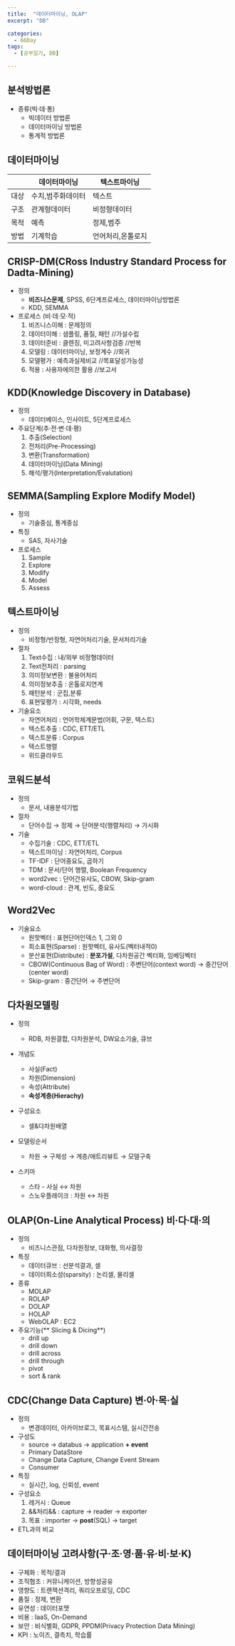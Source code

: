 ```yaml
---
title:  "데이터마이닝, OLAP"
excerpt: "DB"

categories:
  - 66Day
tags:
  - [공부일기, DB]

---
```

## 분석방법론
- 종류(빅·데·통)
	- 빅데이터 방법론 
	- 데이터마이닝 방법론
	- 통계적 방법론
 
	     
## 데이터마이닝

|   |데이터마이닝|텍스트마이닝|
|---|---|---|
|대상|수치,범주화데이터|텍스트|
|구조|관계형데이터|비정형데이터|
|목적|예측|정제,범주|
|방법|기계학습|언어처리,온톨로지|	
	
	
## CRISP-DM(CRoss Industry Standard Process for Dadta-Mining)
- 정의
	- **비즈니스문제**, SPSS, 6단계프로세스, 데이터마이닝방법론
	- KDD, SEMMA
- 프로세스 (비·데·모·적)
	1. 비즈니스이해 : 문제정의 
	2. 데이터이해 : 샘플링, 품질, 패턴 	//가설수립 
	3. 데이터준비 : 클렌징, 미고려사항검증	//반복
	4. 모델링 : 데이터마이닝, 보정계수		//회귀
	5. 모델평가 : 예측과실제비교			//목표달성가능성
	6. 적용 : 사용자에의한 활용			//보고서


  
## KDD(Knowledge Discovery in Database)
- 정의
	- 데이터베이스, 인사이트, 5단계프로세스
- 주요단계(추·전·변·데·평)
	1. 추출(Selection)
	2. 전처리(Pre-Processing)
	3. 변환(Transformation)
	4. 데이터마이닝(Data Mining)
	5. 해석/평가(Interpretation/Evalutation)
	
	
## SEMMA(Sampling Explore Modify Model)
- 정의
	- 기술중심, 통계중심
- 특징 
	- SAS, 자사기술
- 프로세스
	1. Sample
	2. Explore
	3. Modify
	4. Model
	5. Assess
	


## 텍스트마이닝
- 정의
	- 비정형/반정형, 자연어처리기술, 문서처리기술
- 절차
	1. Text수집 : 내/외부 비정형데이터
	2. Text전처리 : parsing
	3. 의미정보변환 : 불용어처리
	4. 의미정보추출 : 온톨로지연계
	5. 패턴분석 : 군집,분류
	6. 표현및평가 : 시각화, needs
- 기술요소
	- 자연어처리 : 언어학체계문법(어휘, 구문, 텍스트)
	- 텍스트추출 : CDC, ETT/ETL
	- 텍스트분류 : Corpus
	- 텍스트행렬
	- 위드클라우드

	
## 코워드분석
- 정의 
	- 문서, 내용분석기법
- 절차
	- 단어수집 → 정제 → 단어분석(행렬처리) → 가시화
- 기술
	- 수집기술 : CDC, ETT/ETL
	- 텍스트마이닝 : 자연어처리, Corpus
	- TF-IDF : 단어중요도, 곱하기
	- TDM : 문서/단어 행렬, Boolean Frequency
	- word2vec : 단어간유사도, CBOW, Skip-gram
	- word-cloud : 관계, 빈도, 중요도

## Word2Vec
- 기술요소
	- 원핫벡터 : 표현단어인덱스 1, 그외 0
	- 희소표현(Sparse) : 원핫벡터, 유사도(벡터내적0)
	- 분산표현(Distribute) : **분포가설**, 다차원공간 벡터화, 임베딩벡터
	- CBOW(Continuous Bag of Word) : 주변단어(context word) → 중간단어(center word)
	- Skip-gram : 중간단어 → 주변단어
	

## 다차원모델링
- 정의
	- RDB, 차원결합, 다차원분석, DW요소기술, 큐브
- 개념도
	- 사실(Fact)
	- 차원(Dimension)
	- 속성(Attribute)
	- **속성계층(Hierachy)**
- 구성요소
	- 셀&다차원배열
	
- 모델링순서
	- 차원 → 구체성 → 계층/애트리뷰트 → 모델구축
- 스키마
	- 스타 - 사실 ↔ 차원
	- 스노우플래이크 : 차원 ↔ 차원

## OLAP(On-Line Analytical Process) 비·다·대·의
- 정의
	- 비즈니스관점, 다차원정보, 대화형, 의사결정
- 특징
	- 데이터큐브 :  선분석결과, 셀
	- 데이터희소성(sparsity) : 논리셀, 물리셀
- 종류
	- MOLAP
	- ROLAP
	- DOLAP
	- HOLAP
	- WebOLAP : EC2
- 주요기능(** Slicing & Dicing**)
	- drill up
	- drill down
	- drill across
	- drill through	
	- pivot
	- sort & rank
	
## CDC(Change Data Capture) 변·아·목·실
- 정의
	- 변경데이터, 아카이브로그, 목표시스템, 실시간전송
- 구성도
	- source → databus → application **+ event**
	- Primary DataStore
	- Change Data Capture, Change Event Stream
	- Consumer
- 특징
	- 실시간, log, 신뢰성, event
- 구성요소
	1. 레거시 : Queue
	2. &&처리&& : capture → reader → exporter
	3. 목표 : importer → **post**(SQL) → target
- ETL과의 비교 	
	
	

## 데이터마이닝 고려사항(구·조·영·품·유·비·보·K)
- 구체화 : 목적/결과 
- 조직협조 : 커뮤니케이션, 방향성공유
- 영향도 : 트랜잭션격리, 쿼리오프로딩, CDC
- 품질 : 정제, 변환
- 유연성 : 데이터포맷
- 비용 : IaaS, On-Demand
- 보안 : 비식별화, GDPR, PPDM(Privacy Protection Data Mining)
- KPI : 노이즈, 결측치, 학습률
